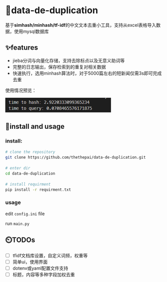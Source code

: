 # 📑data-de-duplication

基于**simhash/minhash/tf-idf**的中文文本去重小工具，支持从excel表格导入数据，使用mysql数据库

## ✨features

* jieba分词与向量化存储，支持去除标点以及无意义助词等
* 完整的日志输出，保存检索到的重复对相关数据
* 快速执行，选用minhash算法时，对于5000篇左右的短新闻仅需3s即可完成去重

使用情况预览：

![output](./readme_image/output.png)

## 🔖install and usage

### install:

```bash
# clone the repository
git clone https://github.com/thethepai/data-de-duplication.git

# enter dir
cd data-de-duplication

# install requirment
pip install -r requirment.txt
```

### usage

edit `config.ini` file

run `main.py`

## ⏲️TODOs

- [ ] tfidf文档库设置，自定义词频，权重等
- [ ] 简单ui，使用界面
- [ ] dotenv或yaml配置文件支持
- [ ] 标题，内容等多种字段加权去重